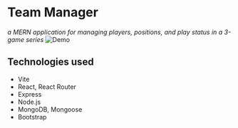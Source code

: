 # Team Manager

*a MERN application for managing players, positions, and play status in a 3-game series*
![Demo](github/team-demo24.gif)

## Technologies used

- Vite
- React, React Router
- Express
- Node.js
- MongoDB, Mongoose
- Bootstrap

